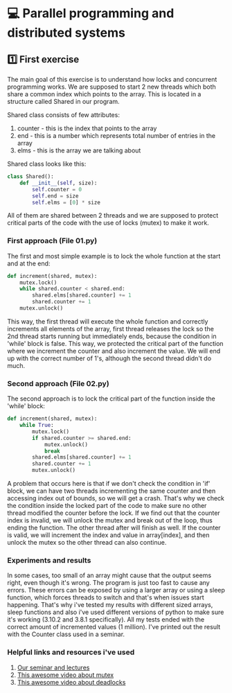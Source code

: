 # :computer: Parallel programming and distributed systems
## :one: First exercise
The main goal of this exercise is to understand how locks and concurrent programming works. We are supposed to start 2 new threads which both share a common index which points to the array. This is located in a structure called Shared in our program. 

Shared class consists of few attributes:
1. counter - this is the index that points to the array
2. end - this is a number which represents total number of entries in the array
3. elms - this is the array we are talking about

Shared class looks like this: 
```python
class Shared():
    def __init__(self, size):
        self.counter = 0
        self.end = size
        self.elms = [0] * size
```

All of them are shared between 2 threads and we are supposed to protect critical parts of the code with the use of locks (mutex) to make it work. 

### First approach (File 01.py)
The first and most simple example is to lock the whole function at the start and at the end:
```python
def increment(shared, mutex):
    mutex.lock()
    while shared.counter < shared.end:
        shared.elms[shared.counter] += 1
        shared.counter += 1
    mutex.unlock()
```

This way, the first thread will execute the whole function and correctly increments all elements of the array, first thread releases the lock so the 2nd thread starts running but immediately ends, because the condition in 'while' block is false. This way, we protected the critical part of the function where we increment the counter and also increment the value. We will end up with the correct number of 1's, although the second thread didn't do much.

### Second approach (File 02.py)
The second approach is to lock the critical part of the function inside the 'while' block:
```python
def increment(shared, mutex):
    while True:
        mutex.lock()
        if shared.counter >= shared.end:
            mutex.unlock()
            break
        shared.elms[shared.counter] += 1
        shared.counter += 1
        mutex.unlock()
```
A problem that occurs here is that if we don't check the condition in 'if' block, we can have two threads incrementing the same counter and then accessing index out of bounds, so we will get a crash. That's why we check the condition inside the locked part of the code to make sure no other thread modified the counter before the lock. If we find out that the counter index is invalid, we will unlock the mutex and break out of the loop, thus ending the function. The other thread after will finish as well. If the counter is valid, we will increment the index and value in array[index], and then unlock the mutex so the other thread can also continue.

### Experiments and results
In some cases, too small of an array might cause that the output seems right, even though it's wrong. The program is just too fast to cause any errors. These errors can be exposed by using a larger array or using a sleep function, which forces threads to switch and that's when issues start happening. That's why i've tested my results with different sized arrays, sleep functions and also i've used different versions of python to make sure it's working (3.10.2 and 3.8.1 specifically). All my tests ended with the correct amount of incremented values (1 million). I've printed out the result with the Counter class used in a seminar.

### Helpful links and resources i've used
1. [Our seminar and lectures](https://uim.fei.stuba.sk/predmet/i-ppds/)
2. [This awesome video about mutex](https://youtu.be/oq29KUy29iQ)
3. [This awesome video about deadlocks](https://youtu.be/LjWug2tvSBU)
